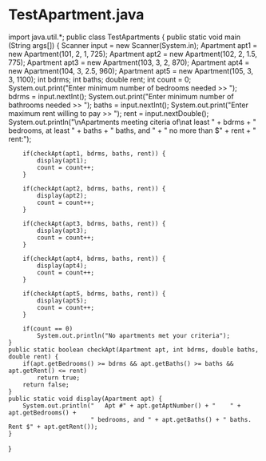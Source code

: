 # TestApartment.java

import java.util.*;
public class TestApartments {
    public static void main (String args[]) {
        Scanner input = new Scanner(System.in);
        Apartment apt1 = new Apartment(101, 2, 1, 725);
        Apartment apt2 = new Apartment(102, 2, 1.5, 775);
        Apartment apt3 = new Apartment(103, 3, 2, 870);
        Apartment apt4 = new Apartment(104, 3, 2.5, 960);
        Apartment apt5 = new Apartment(105, 3, 3, 1100);
        int bdrms;
        int baths;
        double rent;
        int count = 0;
        System.out.print("Enter minimum number of bedrooms needed >> ");
        bdrms = input.nextInt();
        System.out.print("Enter minimum number of bathrooms needed >> ");
        baths = input.nextInt();
        System.out.print("Enter maximum rent willing to pay >> ");
        rent = input.nextDouble();
        System.out.println("\nApartments meeting citeria of\nat least " + bdrms +
                           " bedrooms, at least " + baths + " baths, and " + " no more than $" +
                           rent + " rent:");

        if(checkApt(apt1, bdrms, baths, rent)) {
            display(apt1);
            count = count++;
        }

        if(checkApt(apt2, bdrms, baths, rent)) {
            display(apt2);
            count = count++;
        }

        if(checkApt(apt3, bdrms, baths, rent)) {
            display(apt3);
            count = count++;
        }

        if(checkApt(apt4, bdrms, baths, rent)) {
            display(apt4);
            count = count++;
        }

        if(checkApt(apt5, bdrms, baths, rent)) {
            display(apt5);
            count = count++;
        }

        if(count == 0)
            System.out.println("No apartments met your criteria");
    }
    public static boolean checkApt(Apartment apt, int bdrms, double baths, double rent) {
        if(apt.getBedrooms() >= bdrms && apt.getBaths() >= baths && apt.getRent() <= rent)
            return true;
        return false;
    }
    public static void display(Apartment apt) {
        System.out.println("   Apt #" + apt.getAptNumber() + "    " + apt.getBedrooms() +
                           " bedrooms, and " + apt.getBaths() + " baths. Rent $" + apt.getRent());
    }
}
